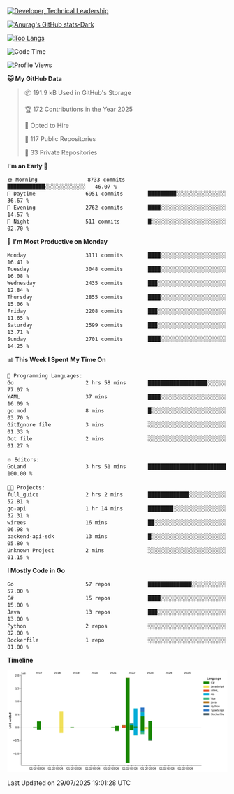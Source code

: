 <div>
  <a href="https://www.linkedin.com/in/arielpineiro/" target="_blank" rel="nofollow noopener noreferrer">
    <img src="https://img.shields.io/badge/-LinkedIn-%230077B5?style=for-the-badge&logo=linkedin&logoColor=white" alt="Developer, Technical Leadership" title="Ariel Piñeiro">
  </a>
</div>

[![Anurag's GitHub stats-Dark](https://github-readme-stats.vercel.app/api?username=arielsrv&show_icons=true&theme=dark#gh-dark-mode-only)](https://github.com/anuraghazra/github-readme-stats#gh-dark-mode-only)

[![Top Langs](https://github-readme-stats.vercel.app/api/top-langs/?username=arielsrv&layout=compact&langs_count=10&theme=dark#gh-dark-mode-only)](https://github.com/anuraghazra/github-readme-stats&theme=dark#gh-dark-mode-only)

<!--START_SECTION:waka-->
![Code Time](http://img.shields.io/badge/Code%20Time-1%2C359%20hrs%205%20mins-blue)

![Profile Views](http://img.shields.io/badge/Profile%20Views-25-blue)

**🐱 My GitHub Data** 

> 📦 191.9 kB Used in GitHub's Storage 
 > 
> 🏆 172 Contributions in the Year 2025
 > 
> 💼 Opted to Hire
 > 
> 📜 117 Public Repositories 
 > 
> 🔑 33 Private Repositories 
 > 
**I'm an Early 🐤** 

```text
🌞 Morning                8733 commits        ████████████░░░░░░░░░░░░░   46.07 % 
🌆 Daytime                6951 commits        █████████░░░░░░░░░░░░░░░░   36.67 % 
🌃 Evening                2762 commits        ████░░░░░░░░░░░░░░░░░░░░░   14.57 % 
🌙 Night                  511 commits         █░░░░░░░░░░░░░░░░░░░░░░░░   02.70 % 
```
📅 **I'm Most Productive on Monday** 

```text
Monday                   3111 commits        ████░░░░░░░░░░░░░░░░░░░░░   16.41 % 
Tuesday                  3048 commits        ████░░░░░░░░░░░░░░░░░░░░░   16.08 % 
Wednesday                2435 commits        ███░░░░░░░░░░░░░░░░░░░░░░   12.84 % 
Thursday                 2855 commits        ████░░░░░░░░░░░░░░░░░░░░░   15.06 % 
Friday                   2208 commits        ███░░░░░░░░░░░░░░░░░░░░░░   11.65 % 
Saturday                 2599 commits        ███░░░░░░░░░░░░░░░░░░░░░░   13.71 % 
Sunday                   2701 commits        ████░░░░░░░░░░░░░░░░░░░░░   14.25 % 
```


📊 **This Week I Spent My Time On** 

```text
💬 Programming Languages: 
Go                       2 hrs 58 mins       ███████████████████░░░░░░   77.07 % 
YAML                     37 mins             ████░░░░░░░░░░░░░░░░░░░░░   16.09 % 
go.mod                   8 mins              █░░░░░░░░░░░░░░░░░░░░░░░░   03.70 % 
GitIgnore file           3 mins              ░░░░░░░░░░░░░░░░░░░░░░░░░   01.33 % 
Dot file                 2 mins              ░░░░░░░░░░░░░░░░░░░░░░░░░   01.27 % 

🔥 Editors: 
GoLand                   3 hrs 51 mins       █████████████████████████   100.00 % 

🐱‍💻 Projects: 
full_guice               2 hrs 2 mins        █████████████░░░░░░░░░░░░   52.81 % 
go-api                   1 hr 14 mins        ████████░░░░░░░░░░░░░░░░░   32.31 % 
wirees                   16 mins             ██░░░░░░░░░░░░░░░░░░░░░░░   06.98 % 
backend-api-sdk          13 mins             █░░░░░░░░░░░░░░░░░░░░░░░░   05.80 % 
Unknown Project          2 mins              ░░░░░░░░░░░░░░░░░░░░░░░░░   01.15 % 
```

**I Mostly Code in Go** 

```text
Go                       57 repos            ██████████████░░░░░░░░░░░   57.00 % 
C#                       15 repos            ████░░░░░░░░░░░░░░░░░░░░░   15.00 % 
Java                     13 repos            ███░░░░░░░░░░░░░░░░░░░░░░   13.00 % 
Python                   2 repos             ░░░░░░░░░░░░░░░░░░░░░░░░░   02.00 % 
Dockerfile               1 repo              ░░░░░░░░░░░░░░░░░░░░░░░░░   01.00 % 
```



**Timeline**

![Lines of Code chart](https://raw.githubusercontent.com/arielsrv/arielsrv/main/assets/bar_graph.png)


 Last Updated on 29/07/2025 19:01:28 UTC
<!--END_SECTION:waka-->
